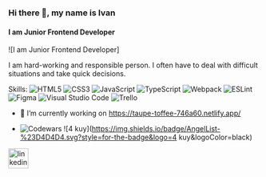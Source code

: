 ### Hi there 👋, my name is Ivan
#### I am Junior Frontend Developer
![I am Junior Frontend Developer]

I am hard-working and responsible person. I often have to deal with difficult situations and take quick decisions.

Skills:
![HTML5](https://img.shields.io/badge/html5-%23E34F26.svg?style=for-the-badge&logo=html5&logoColor=white)
![CSS3](https://img.shields.io/badge/css3-%231572B6.svg?style=for-the-badge&logo=css3&logoColor=white)
![JavaScript](https://img.shields.io/badge/javascript-%23323330.svg?style=for-the-badge&logo=javascript&logoColor=%23F7DF1E)
![TypeScript](https://img.shields.io/badge/typescript-%23007ACC.svg?style=for-the-badge&logo=typescript&logoColor=white)
![Webpack](https://img.shields.io/badge/webpack-%238DD6F9.svg?style=for-the-badge&logo=webpack&logoColor=black)
	![ESLint](https://img.shields.io/badge/ESLint-4B3263?style=for-the-badge&logo=eslint&logoColor=white)
 	![Figma](https://img.shields.io/badge/figma-%23F24E1E.svg?style=for-the-badge&logo=figma&logoColor=white)
  	![Visual Studio Code](https://img.shields.io/badge/Visual%20Studio%20Code-0078d7.svg?style=for-the-badge&logo=visual-studio-code&logoColor=white)
   ![Trello](https://img.shields.io/badge/Trello-%23026AA7.svg?style=for-the-badge&logo=Trello&logoColor=white)

- 🔭 I’m currently working on https://taupe-toffee-746a60.netlify.app/

- ![Codewars](https://img.shields.io/badge/Codewars-B1361E?style=for-the-badge&logo=codewars&logoColor=grey) ![4 kuy](https://img.shields.io/badge/AngelList-%23D4D4D4.svg?style=for-the-badge&logo=4 kuy&logoColor=black)


[<img src='https://cdn.jsdelivr.net/npm/simple-icons@3.0.1/icons/linkedin.svg' alt='linkedin' height='40'>](https://www.linkedin.com/in/https://www.linkedin.com/in/%D0%B8%D0%B2%D0%B0%D0%BD-%D0%BA%D1%80%D0%B8%D1%86%D0%BA%D0%B8%D0%B9-340a77170//)  

